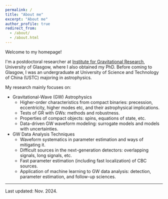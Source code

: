 ```yaml
---
permalink: /
title: "About me"
excerpt: "About me"
author_profile: true
redirect_from: 
  - /about/
  - /about.html
---
```

Welcome to my homepage!

I'm a postdoctoral researcher at [Institute for Gravitational Research](http://www.physics.gla.ac.uk/igr/index.php), University of Glasgow, where I also obtained my PhD. Before coming to Glasgow, I was an undergraduate at University of Science and Technology of China (USTC) majoring in astrophysics. 

My research mainly focuses on:

* Gravitational-Wave (GW) Astrophysics
  * Higher-order characteristics from compact binaries: precession, eccentricity, higher modes etc, and their astrophysical implications. 
  * Tests of GR with GWs: methods and robustness. 
  * Properties of compact objects: spins, equations of state, etc. 
  * Data-driven GW waveform modeling: surrogate models and models with uncertainties. 
* GW Data Analysis Techniques
  * Waveform systematics in parameter estimation and ways of mitigating it.
  * Difficult sources in the next-generation detectors: overlapping signals, long signals, etc. 
  * Fast parameter estimation (including fast localization) of CBC sources.
  * Application of machine learning to GW data analysis: detection, parameter estimation, and follow-up sciences. 



---
Last updated: Nov. 2024.